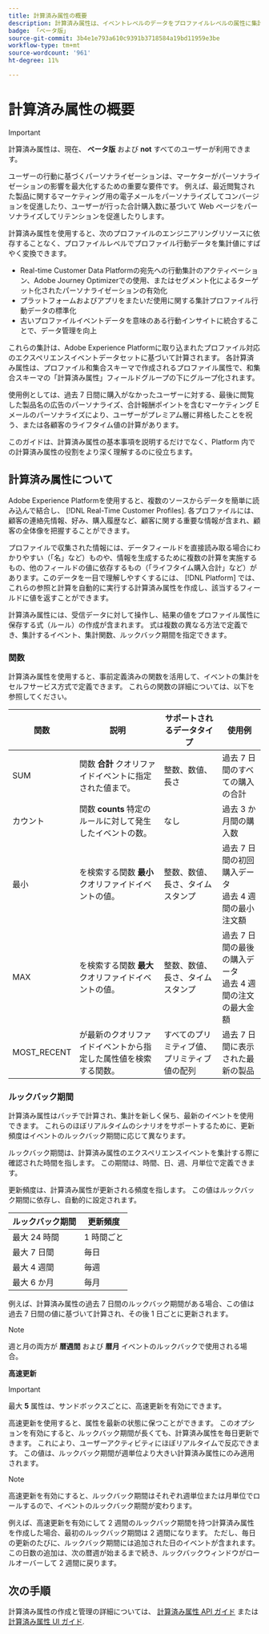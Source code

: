```yaml
---
title: 計算済み属性の概要
description: 計算済み属性は、イベントレベルのデータをプロファイルレベルの属性に集計する関数です。 これらの関数は自動的に計算され、セグメント化、アクティブ化およびパーソナライズ機能で使用できます。
badge: 「ベータ版」
source-git-commit: 3b4e1e793a610c9391b3718584a19bd11959e3be
workflow-type: tm+mt
source-wordcount: '961'
ht-degree: 11%

---
```


# 計算済み属性の概要

>[!IMPORTANT]
>
>計算済み属性は、現在、 **ベータ版** および **not** すべてのユーザーが利用できます。

ユーザーの行動に基づくパーソナライゼーションは、マーケターがパーソナライゼーションの影響を最大化するための重要な要件です。 例えば、最近閲覧された製品に関するマーケティング用の電子メールをパーソナライズしてコンバージョンを促進したり、ユーザーが行った合計購入数に基づいて Web ページをパーソナライズしてリテンションを促進したりします。

計算済み属性を使用すると、次のプロファイルのエンジニアリングリソースに依存することなく、プロファイルレベルでプロファイル行動データを集計値にすばやく変換できます。

- Real-time Customer Data Platformの宛先への行動集計のアクティベーション、Adobe Journey Optimizerでの使用、またはセグメント化によるターゲット化されたパーソナライゼーションの有効化
- プラットフォームおよびアプリをまたいだ使用に関する集計プロファイル行動データの標準化
- 古いプロファイルイベントデータを意味のある行動インサイトに統合することで、データ管理を向上

これらの集計は、Adobe Experience Platformに取り込まれたプロファイル対応のエクスペリエンスイベントデータセットに基づいて計算されます。 各計算済み属性は、プロファイル和集合スキーマで作成されるプロファイル属性で、和集合スキーマの「計算済み属性」フィールドグループの下にグループ化されます。

使用例としては、過去 7 日間に購入がなかったユーザーに対する、最後に閲覧した製品名の広告のパーソナライズ、合計報酬ポイントを含むマーケティング E メールのパーソナライズにより、ユーザーがプレミアム層に昇格したことを祝う、または各顧客のライフタイム値の計算があります。

このガイドは、計算済み属性の基本事項を説明するだけでなく、Platform 内での計算済み属性の役割をより深く理解するのに役立ちます。

## 計算済み属性について

Adobe Experience Platformを使用すると、複数のソースからデータを簡単に読み込んで結合し、 [!DNL Real-Time Customer Profiles]. 各プロファイルには、顧客の連絡先情報、好み、購入履歴など、顧客に関する重要な情報が含まれ、顧客の全体像を把握することができます。

プロファイルで収集された情報には、データフィールドを直接読み取る場合にわかりやすい（「名」など）ものや、情報を生成するために複数の計算を実施するもの、他のフィールドの値に依存するもの（「ライフタイム購入合計」など）があります。このデータを一目で理解しやすくするには、 [!DNL Platform] では、これらの参照と計算を自動的に実行する計算済み属性を作成し、該当するフィールドに値を返すことができます。

計算済み属性には、受信データに対して操作し、結果の値をプロファイル属性に保存する式（ルール）の作成が含まれます。 式は複数の異なる方法で定義でき、集計するイベント、集計関数、ルックバック期間を指定できます。

### 関数

計算済み属性を使用すると、事前定義済みの関数を活用して、イベントの集計をセルフサービス方式で定義できます。 これらの関数の詳細については、以下を参照してください。

| 関数 | 説明 | サポートされるデータタイプ | 使用例 |
| -------- | ----------- | -------------------- | ------------- |
| SUM | 関数 **合計** クオリファイドイベントに指定された値まで。 | 整数、数値、長さ | 過去 7 日間のすべての購入の合計 |
| カウント | 関数 **counts** 特定のルールに対して発生したイベントの数。 | なし | 過去 3 か月間の購入数 |
| 最小 | を検索する関数 **最小** クオリファイドイベントの値。 | 整数、数値、長さ、タイムスタンプ | 過去 7 日間の初回購入データ<br/>過去 4 週間の最小注文額 |
| MAX | を検索する関数 **最大** クオリファイドイベントの値。 | 整数、数値、長さ、タイムスタンプ | 過去 7 日間の最後の購入データ<br/>過去 4 週間の注文の最大金額 |
| MOST_RECENT | が最新のクオリファイドイベントから指定した属性値を検索する関数。 | すべてのプリミティブ値、プリミティブ値の配列 | 過去 7 日間に表示された最新の製品 |

### ルックバック期間

計算済み属性はバッチで計算され、集計を新しく保ち、最新のイベントを使用できます。 これらのほぼリアルタイムのシナリオをサポートするために、更新頻度はイベントのルックバック期間に応じて異なります。

ルックバック期間は、計算済み属性のエクスペリエンスイベントを集計する際に確認された時間を指します。 この期間は、時間、日、週、月単位で定義できます。

更新頻度は、計算済み属性が更新される頻度を指します。 この値はルックバック期間に依存し、自動的に設定されます。

| ルックバック期間 | 更新頻度 |
| --------------- | ----------------- |
| 最大 24 時間 | 1 時間ごと |
| 最大 7 日間 | 毎日 |
| 最大 4 週間 | 毎週 |
| 最大 6 か月 | 毎月 |

例えば、計算済み属性の過去 7 日間のルックバック期間がある場合、この値は過去 7 日間の値に基づいて計算され、その後 1 日ごとに更新されます。

>[!NOTE]
>
>週と月の両方が **暦週間** および **暦月** イベントのルックバックで使用される場合。

**高速更新**

>[!IMPORTANT]
>
>最大 **5** 属性は、サンドボックスごとに、高速更新を有効にできます。

高速更新を使用すると、属性を最新の状態に保つことができます。 このオプションを有効にすると、ルックバック期間が長くても、計算済み属性を毎日更新できます。 これにより、ユーザーアクティビティにほぼリアルタイムで反応できます。 この値は、ルックバック期間が週単位より大きい計算済み属性にのみ適用されます。

>[!NOTE]
>
>高速更新を有効にすると、ルックバック期間はそれぞれ週単位または月単位でロールするので、イベントのルックバック期間が変わります。
>
>例えば、高速更新を有効にして 2 週間のルックバック期間を持つ計算済み属性を作成した場合、最初のルックバック期間は 2 週間になります。 ただし、毎日の更新のたびに、ルックバック期間には追加された日のイベントが含まれます。 この日数の追加は、次の暦週が始まるまで続き、ルックバックウィンドウがロールオーバーして 2 週間に戻ります。

## 次の手順

計算済み属性の作成と管理の詳細については、 [計算済み属性 API ガイド](./api.md) または [計算済み属性 UI ガイド](./ui.md).
